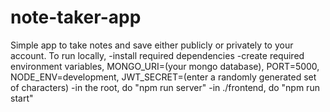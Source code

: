 # note-taker-app
Simple app to take notes and save either publicly or privately to your account. 
To run locally,
-install required dependencies 
-create required environment variables, MONGO_URI=(your mongo database), PORT=5000, NODE_ENV=development, JWT_SECRET=(enter a randomly generated set of characters)
-in the root, do "npm run server"
-in ./frontend, do "npm run start"
